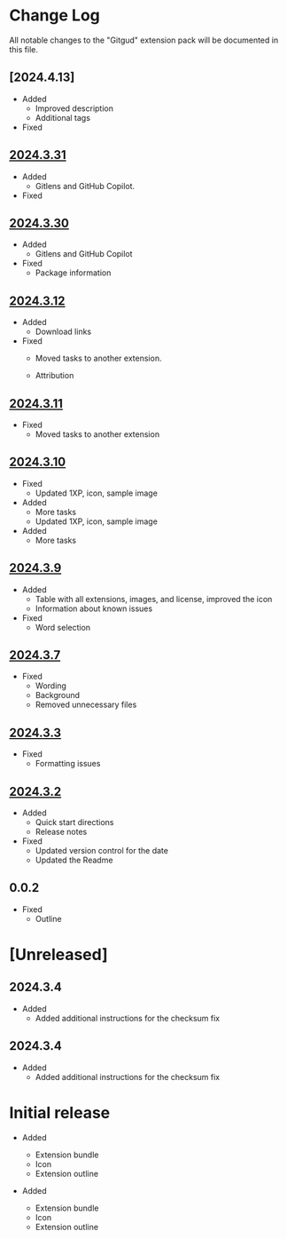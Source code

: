 # Change Log
All notable changes to the "Gitgud" extension pack will be documented in this file.

## [2024.4.13]
- Added
    - Improved description
    - Additional tags
- Fixed

## [2024.3.31](https://marketplace.visualstudio.com/_apis/public/gallery/publishers/LonnieSJones/vsextensions/gitgud/2024.3.31/vspackage)
- Added
    - Gitlens and GitHub Copilot.
- Fixed


## [2024.3.30](https://marketplace.visualstudio.com/_apis/public/gallery/publishers/LonnieSJones/vsextensions/gitgud/2024.3.30/vspackage)
- Added
    - Gitlens and GitHub Copilot
- Fixed
    - Package information

## [2024.3.12](https://marketplace.visualstudio.com/_apis/public/gallery/publishers/LonnieSJones/vsextensions/gitgud/2024.3.12/vspackage)
- Added
    - Download links
- Fixed
    - Moved tasks to another extension. 

    - Attribution

## [2024.3.11](https://marketplace.visualstudio.com/_apis/public/gallery/publishers/LonnieSJones/vsextensions/gitgud/2024.3.11/vspackage)
- Fixed
    - Moved tasks to another extension

## [2024.3.10](https://marketplace.visualstudio.com/_apis/public/gallery/publishers/LonnieSJones/vsextensions/gitgud/2024.3.10/vspackage)
- Fixed
    - Updated 1XP, icon, sample image
- Added
    - More tasks
    - Updated 1XP, icon, sample image
- Added
    - More tasks

## [2024.3.9](https://marketplace.visualstudio.com/_apis/public/gallery/publishers/LonnieSJones/vsextensions/gitgud/2024.3.9/vspackage)
- Added
    - Table with all extensions, images, and license, improved the icon
    - Information about known issues
- Fixed
    - Word selection

## [2024.3.7](https://marketplace.visualstudio.com/_apis/public/gallery/publishers/LonnieSJones/vsextensions/gitgud/2024.3.7/vspackage)
- Fixed
    - Wording
    - Background
    - Removed unnecessary files

## [2024.3.3](https://marketplace.visualstudio.com/_apis/public/gallery/publishers/LonnieSJones/vsextensions/gitgud/2024.3.3/vspackage)
- Fixed
    - Formatting issues

## [2024.3.2](https://marketplace.visualstudio.com/_apis/public/gallery/publishers/LonnieSJones/vsextensions/gitgud/2024.3.2/vspackage)
- Added
    - Quick start directions
    - Release notes
- Fixed
    - Updated version control for the date
    - Updated the Readme

## 0.0.2
- Fixed
    - Outline

# [Unreleased]
## 2024.3.4
- Added
    - Added additional instructions for the checksum fix
## 2024.3.4
- Added
    - Added additional instructions for the checksum fix

# Initial release
- Added
    - Extension bundle
    - Icon
    - Extension outline

- Added
    - Extension bundle
    - Icon
    - Extension outline
